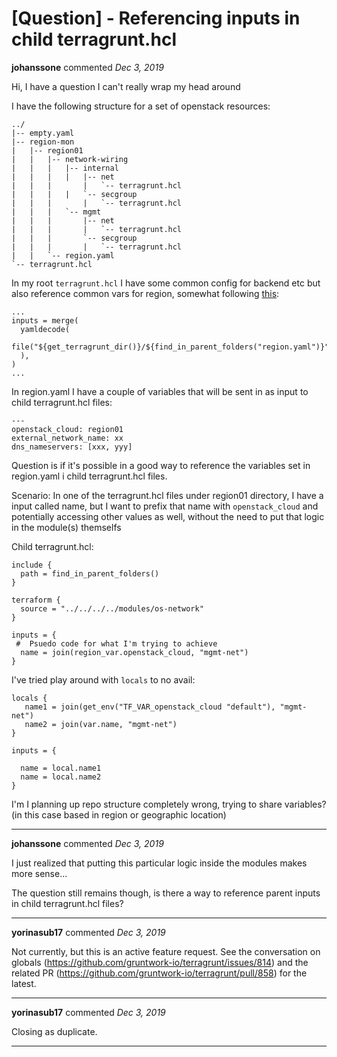 # [Question] - Referencing inputs in child terragrunt.hcl

**johanssone** commented *Dec 3, 2019*

Hi, I have a question I can't really wrap my head around

I have the following structure for a set of openstack resources:
```
../
|-- empty.yaml
|-- region-mon
|   |-- region01
|   |   |-- network-wiring
|   |   |   |-- internal
|   |   |   |   |-- net
|   |   |       |   `-- terragrunt.hcl
|   |   |   |   `-- secgroup
|   |   |       |   `-- terragrunt.hcl
|   |   |   `-- mgmt
|   |   |       |-- net
|   |   |       |   `-- terragrunt.hcl
|   |   |       `-- secgroup
|   |   |       |   `-- terragrunt.hcl
|   |   `-- region.yaml
`-- terragrunt.hcl
```

In my root `terragrunt.hcl` I have some common config for backend etc but also reference common vars for region, somewhat following [this](https://github.com/gruntwork-io/terragrunt-infrastructure-live-example/blob/019e351dbe0689e57a9e8448db84e1a79d1e8ee3/non-prod/terragrunt.hcl#L41):
```
...
inputs = merge(
  yamldecode(
    file("${get_terragrunt_dir()}/${find_in_parent_folders("region.yaml")}"),
  ),
)
...
```

In region.yaml I have a couple of variables that will be sent in as input to child terragrunt.hcl files:
```
---
openstack_cloud: region01
external_network_name: xx
dns_nameservers: [xxx, yyy]
```

Question is if it's possible in a good way to reference the variables set in region.yaml i child terragrunt.hcl files.

Scenario:
In one of the terragrunt.hcl files under region01 directory, I have a input called name, but I want to prefix that name with `openstack_cloud` and potentially accessing other values as well, without the need to put that logic in the module(s) themselfs

Child terragrunt.hcl:
```
include {
  path = find_in_parent_folders()
}

terraform {
  source = "../../../../modules/os-network"
}

inputs = {
 #  Psuedo code for what I'm trying to achieve
  name = join(region_var.openstack_cloud, "mgmt-net")
}
```

I've tried play around with `locals` to no avail:
```
locals {
   name1 = join(get_env("TF_VAR_openstack_cloud "default"), "mgmt-net")
   name2 = join(var.name, "mgmt-net")
}

inputs = {
 
  name = local.name1
  name = local.name2
}
```

I'm I planning up repo structure completely wrong, trying to share variables? (in this case based in region or geographic location)
<br />
***


**johanssone** commented *Dec 3, 2019*

I just realized that putting this particular logic inside the modules makes more sense... 

The question still remains though, is there a way to reference parent inputs in child terragrunt.hcl files?
***

**yorinasub17** commented *Dec 3, 2019*

Not currently, but this is an active feature request. See the conversation on globals (https://github.com/gruntwork-io/terragrunt/issues/814) and the related PR (https://github.com/gruntwork-io/terragrunt/pull/858) for the latest.
***

**yorinasub17** commented *Dec 3, 2019*

Closing as duplicate.
***

